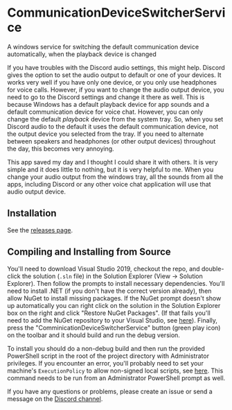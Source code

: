 # CommunicationDeviceSwitcherService
A windows service for switching the default communication device automatically, when the playback device is changed

If you have troubles with the Discord audio settings, this might help. Discord gives the option to set the audio output to default or one of your devices. It works very well if you have only one device, or you only use headphones for voice calls. However, if you want to change the audio output device, you need to go to the Discord settings and change it there as well. This is because Windows has a default playback device for app sounds and a default communication device for voice chat. However, you can only change the default *playback* device from the system tray. So, when you set Discord audio to the default it uses the default communication device, not the output device you selected from the tray. If you need to alternate between speakers and headphones (or other output devices) throughout the day, this becomes very annoying.

This app saved my day and I thought I could share it with others. It is very simple and it does little to nothing, but it is very helpful to me. When you change your audio output from the windows tray, all the sounds from all the apps, including Discord or any other voice chat application will use that audio output device.

## Installation
See the [releases page](https://github.com/BarsikV/CommunicationDeviceSwitcherService/releases).

## Compiling and Installing from Source
You'll need to download Visual Studio 2019, checkout the repo, and double-click the solution (`.sln` file) in the Solution Explorer (View -> Solution Explorer). Then follow the prompts to install necessary dependencies. You'll need to install .NET (if you don't have the correct version already), then allow NuGet to install missing packages. If the NuGet prompt doesn't show up automatically you can right click on the solution in the Solution Explorer box on the right and click "Restore NuGet Packages". (If that fails you'll need to add the NuGet repository to your Visual Studio, see [here](https://stackoverflow.com/a/69045467)). Finally, press the "ComminicationDeviceSwitcherService" button (green play icon) on the toolbar and it should build and run the debug version.

To install you should do a non-debug build and then run the provided PowerShell script in the root of the project directory with Administrator privileges. If you encounter an error, you'll probably need to set your machine's `ExecutionPolicy` to allow non-signed local scripts, see [here](https://docs.microsoft.com/en-us/powershell/module/microsoft.powershell.security/set-executionpolicy?view=powershell-7.2#example-1--set-an-execution-policy). This command needs to be run from an Administrator PowerShell prompt as well.

If you have any questions or problems, please create an issue or send a message on the [Discord channel](https://discord.gg/7kbxzHF).
